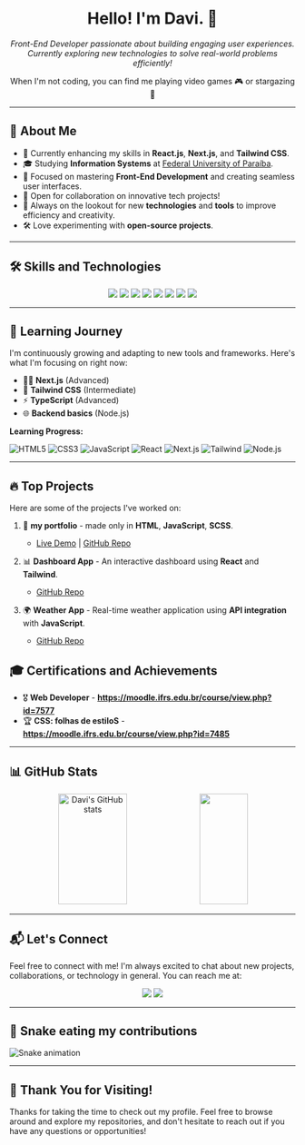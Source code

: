 <h1 align="center">Hello! I'm Davi. 👋</h1> 

<p align="center"> 
  <em>Front-End Developer passionate about building engaging user experiences.</em><br />
  <em>Currently exploring new technologies to solve real-world problems efficiently!</em> 
</p> 

<p align="center"> 
  When I'm not coding, you can find me playing video games 🎮 or stargazing 🔭
</p>

---

## 🚀 **About Me**

- 🔨 Currently enhancing my skills in **React.js**, **Next.js**, and **Tailwind CSS**.
- 🎓 Studying **Information Systems** at [Federal University of Paraíba](https://www.ufpb.br/).
- 🌱 Focused on mastering **Front-End Development** and creating seamless user interfaces.
- 💼 Open for collaboration on innovative tech projects!
- 🎯 Always on the lookout for new **technologies** and **tools** to improve efficiency and creativity.
- 🛠️ Love experimenting with **open-source projects**.

---

## 🛠️ **Skills and Technologies**

<p align="center">
  <img src="https://img.shields.io/badge/HTML5-E34F26?style=for-the-badge&logo=html5&logoColor=white" />
  <img src="https://img.shields.io/badge/CSS3-1572B6?style=for-the-badge&logo=css3&logoColor=white" />
  <img src="https://img.shields.io/badge/JavaScript-F7DF1E?style=for-the-badge&logo=javascript&logoColor=black" />
  <img src="https://img.shields.io/badge/TypeScript-007ACC?style=for-the-badge&logo=typescript&logoColor=white" />
  <img src="https://img.shields.io/badge/React-61DAFB?style=for-the-badge&logo=react&logoColor=black" />
  <img src="https://img.shields.io/badge/Next.js-000000?style=for-the-badge&logo=nextdotjs&logoColor=white" />
  <img src="https://img.shields.io/badge/Tailwind_CSS-38B2AC?style=for-the-badge&logo=tailwind-css&logoColor=white" />
  <img src="https://img.shields.io/badge/Git-F05032?style=for-the-badge&logo=git&logoColor=white" />
</p>

---

## 🌱 **Learning Journey**

I'm continuously growing and adapting to new tools and frameworks. Here's what I'm focusing on right now:

- 🧑‍💻 **Next.js** (Advanced)
- 🎨 **Tailwind CSS** (Intermediate)
- ⚡ **TypeScript** (Advanced)
- 🌐 **Backend basics** (Node.js)

**Learning Progress:**

![HTML5](https://img.shields.io/badge/HTML5-90%25-blue?style=for-the-badge)
![CSS3](https://img.shields.io/badge/CSS3-80%25-blue?style=for-the-badge)
![JavaScript](https://img.shields.io/badge/JavaScript-75%25-blue?style=for-the-badge)
![React](https://img.shields.io/badge/React-70%25-blue?style=for-the-badge)
![Next.js](https://img.shields.io/badge/Next.js-60%25-blue?style=for-the-badge)
![Tailwind](https://img.shields.io/badge/Tailwind-50%25-blue?style=for-the-badge)
![Node.js](https://img.shields.io/badge/Node.js-30%25-blue?style=for-the-badge)

---

## 🔥 **Top Projects**

Here are some of the projects I've worked on:

1. 🛒 **my portfolio** - made only in **HTML**, **JavaScript**, **SCSS**.
   - [Live Demo](https://davicode-portfolio.netlify.app/) | [GitHub Repo](https://github.com/DaviSsilvaa/Portfolio-DaviSilva)

2. 📊 **Dashboard App** - An interactive dashboard using **React** and **Tailwind**.
   - [GitHub Repo](https://github.com/DaviSsilvaa/dashboard-app)

3. 🌍 **Weather App** - Real-time weather application using **API integration** with **JavaScript**.
   - [GitHub Repo](https://github.com/DaviSsilvaa/weather-app)

## 🎓 **Certifications and Achievements**

- 🎖️ **Web Developer** - **https://moodle.ifrs.edu.br/course/view.php?id=7577**
- 🏆 **CSS: folhas de estiloS** - **https://moodle.ifrs.edu.br/course/view.php?id=7485**

---

## 📊 **GitHub Stats**
<div align="center">
  <img width="49%" height="195px" src="https://github-readme-stats.vercel.app/api?username=DaviSsilvaa&show_icons=true&count_private=true&hide_border=true&title_color=5D3FD3&icon_color=5D3FD3&text_color=c9d1d9&bg_color=0d1117" alt="Davi's GitHub stats" /> 
  <img width="41%" height="195px" src="https://github-readme-stats.vercel.app/api/top-langs/?username=DaviSsilvaa&layout=compact&hide_border=true&title_color=5D3FD3&text_color=5D3FD3&bg_color=0d1117" />
</div>

---

## 📬 **Let's Connect**

Feel free to connect with me! I'm always excited to chat about new projects, collaborations, or technology in general. You can reach me at:

<p align="center">
  <a href="mailto:gssj9264@gmail.com"><img src="https://img.shields.io/badge/Gmail-D14836?style=for-the-badge&logo=gmail&logoColor=white"/></a>
  <a href="https://www.linkedin.com/in/davisilvaas/"><img src="https://img.shields.io/badge/LinkedIn-0077B5?style=for-the-badge&logo=linkedin&logoColor=white" /></a>
</p>

---

## 🐍 **Snake eating my contributions**

![Snake animation](https://github.com/DaviSsilvaa/DaviSsilvaa/blob/output/github-contribution-grid-snake.svg)

---

## 🎉 **Thank You for Visiting!**

Thanks for taking the time to check out my profile. Feel free to browse around and explore my repositories, and don't hesitate to reach out if you have any questions or opportunities!
